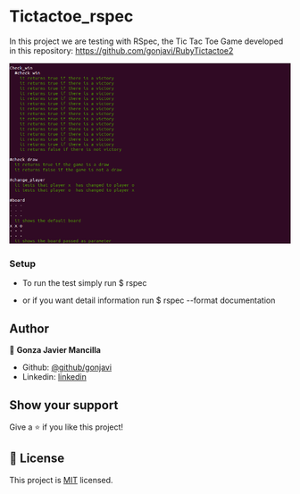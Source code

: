 # Tictactoe_rspec

In this project we are testing with RSpec, the Tic Tac Toe Game developed in this repository: https://github.com/gonjavi/RubyTictactoe2

![screenshot](./tictactoe_rspec.png)


### Setup

 - To run the test simply run $ rspec
 
 - or if you want detail information run $ rspec --format documentation

## Author

👤 **Gonza Javier Mancilla**

- Github: [@github/gonjavi](https://github.com/gonjavi)
- Linkedin: [linkedin](https://www.linkedin.com/in/g-javier-mancilla-a686a9178/)



## Show your support

Give a ⭐️ if you like this project!


## 📝 License

This project is [MIT](lic.url) licensed.


